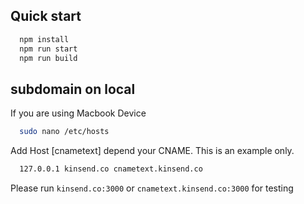 ## Quick start
```bash
  npm install
  npm run start
  npm run build
```

## subdomain on local
If you are using Macbook Device
```bash
  sudo nano /etc/hosts
```
Add Host
[cnametext] depend your CNAME. This is an example only.
```bash
  127.0.0.1 kinsend.co cnametext.kinsend.co
```

Please run `kinsend.co:3000` or `cnametext.kinsend.co:3000` for testing
